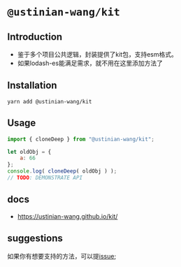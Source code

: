 # `@ustinian-wang/kit`

## Introduction

- 鉴于多个项目公共逻辑，封装提供了kit包，支持esm格式。
- 如果lodash-es能满足需求，就不用在这里添加方法了

## Installation

```shell
yarn add @ustinian-wang/kit 
```

## Usage

```javascript
import { cloneDeep } from "@ustinian-wang/kit";

let oldObj = {
    a: 66
};
console.log( cloneDeep( oldObj ) );
// TODO: DEMONSTRATE API
```

## docs

- <https://ustinian-wang.github.io/kit/>

## suggestions

如果你有想要支持的方法，可以提[issue](https://github.com/ustinian-wang/kit/issues/1);

